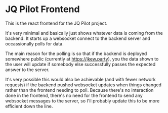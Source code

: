 # JQ Pilot Frontend

This is the react frontend for the JQ Pilot project.

It's very minimal and basically just shows whatever data is coming from the backend. It starts up a websocket connect to the backend server and occassionally polls for data.

The main reason for the polling is so that if the backend is deployed somewhere public (currently at https://jkew.party), you the data shown to the user will update if somebody else successfully passes the expected answer to the server.

It's very possible this would also be achievable (and with fewer network requests) if the backend pushed websocket updates when things changed rather than the frontend needing to poll. Because there's no interaction done in the frontend, there's no need for the frontend to send any websocket messages to the server, so I'll probably update this to be more efficient down the line.
